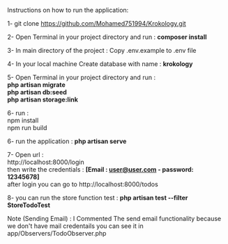 Instructions on how to run the application: <br>

1- git clone https://github.com/Mohamed751994/Krokology.git <br>

2- Open Terminal in your project directory and run : <strong>composer install</strong> <br>

3- In main directory of the project : Copy .env.example to .env file <br>

4- In your local machine Create database with name : <strong>krokology</strong> <br>

5- Open Terminal in your project directory and run : <br>
<strong>php artisan migrate</strong> <br>
<strong>php artisan db:seed</strong> <br>
<strong>php artisan storage:link</strong> <br>

6- run : <br>
npm install <br>
npm run build <br>


6-  run the application : <strong>php artisan serve</strong> <br>

7- Open url : <br>
http://localhost:8000/login <br>
then write the credentials : <strong>[Email : user@user.com - password: 12345678]</strong><br>
after login you can go to  http://localhost:8000/todos

8- you can run the store function test : <strong>php artisan test --filter StoreTodoTest</strong>


Note (Sending Email) : I Commented The send email functionality because we don't have mail credentails 
you can see it in app/Observers/TodoObserver.php
